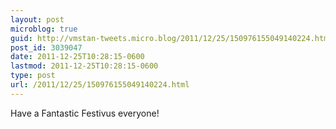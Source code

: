 ```yaml
---
layout: post
microblog: true
guid: http://vmstan-tweets.micro.blog/2011/12/25/150976155049140224.html
post_id: 3039047
date: 2011-12-25T10:28:15-0600
lastmod: 2011-12-25T10:28:15-0600
type: post
url: /2011/12/25/150976155049140224.html
---
```

Have a Fantastic Festivus everyone!
